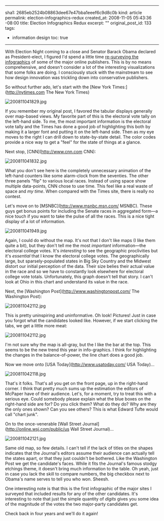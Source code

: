 ----- 
sha1: 2685eb2524b08863dee67e47bba1eeef6c9d8c0b
kind: article
permalink: election-infographics-redux
created_at: 2008-11-05 05:43:36 -08:00
title: Election Infographics Redux
excerpt: ""
original_post_id: 133
tags: 
- information design
toc: true
-----
With Election Night coming to a close and Senator Barack Obama declared as President-elect, I figured I'd spend a little time [re-surveying the infographics](http://livollmers.net/index.php/2008/02/05/a-survey-of-super-tuesday-infographics/) of some of the major online publishers. This is by no means comprehensive, and doesn't consider a lot of the interesting visualizations that some folks are doing. I consciously stuck with the mainstream to see how design innovation was trickling down into conservative publishers.

So without further ado, let's start with the [New York Times:](http://nytimes.com The New York Times)

![200811041829.jpg](http://livollmers.net/wp-content/uploads/2008/11/200811041829.jpg)

If you remember my original post, I favored the tabular displays generally over map-based views. My favorite part of this is the electoral vote tally on the left-hand side. To me, the most important information is the electoral vote tally and the Times has done a good job of highlighting this both by making it a larger font and putting it on the left-hand side. Then as my eye moves to the right I can drill down to state-by-state detail. The color codes provide a nice way to get a "feel" for the state of things at a glance.

Next stop, [CNN](http://www.cnn.com CNN):

![200811041832.jpg](http://livollmers.net/wp-content/uploads/2008/11/200811041832.jpg)

What you don't see here is the completely unnecessary animation of the left-hand counters like some alarm-clock from the seventies. The other three panels "flip" to various local races. Instead of using space show multiple data-points, CNN chose to use time. This feel like a real waste of space and _my time_. When compared with the Times site, there is really no contest.

Let's move on to [MSNBC](http://www.msnbc.msn.com/ MSNBC). These guys get bonus points for including the Senate races in aggregated form&#8212;a nice touch if you want to take the pulse of all the races. This is a nice tight display of a lot of information.

![200811041949.jpg](http://livollmers.net/wp-content/uploads/2008/11/200811041949.jpg)

Again, I could do without the map. It's not that I don't like maps (I like them quite a bit), but they don't tell me the most _important_ information&#8212;the electoral college votes. It's _interesting_ to see the geographic proclivities but it's _essential_ that I know the electoral college votes. The geographically large, but sparsely-populated states in Big Sky Country and the Midwest distort our initial perception of the data. Their size belies their actual value in the race and so we have to constantly look elsewhere for electoral college vote totals. Unfortunately, this graph doesn't tell that story. I can't look at Ohio in this chart and understand its value in the race.

Next, the [Washington Post](http://www.washingtonpost.com/ The Washington Post):

![200811042112.jpg](http://livollmers.net/wp-content/uploads/2008/11/200811042112.jpg)

This is pretty uninspiring and uninformative. Oh look! Pictures! Just in case you forgot what the candidates looked like. However, if we start clicking the tabs, we get a little more meat:

![200811042112.jpg](http://livollmers.net/wp-content/uploads/2008/11/2008110421121.jpg)

I'm not sure why the map is all-gray, but the I like the bar at the top. This seems to be the new trend this year in info-graphics. I think for highlighting the changes in the balance-of-power, the line chart does a good job.

Now we move onto [USA Today](http://www.usatoday.com/ USA Today)&#8230;

![200811042118.jpg](http://livollmers.net/wp-content/uploads/2008/11/200811042118.jpg)

That's it folks. That's all you get on the front page, up in the right-hand corner. I think that pretty much sums up the estimation the editors of McPaper have of their audience. Let's, for a moment, try to treat this with a serious eye. Could somebody please explain what the blue boxes on the right-hand side are for? Do you click them? What do they do? Why are they the only ones shown? Can you see others? This is what Edward Tufte would call "chart junk".

On to the once-venerable [Wall Street Journal](http://online.wsj.com/public/us Wall Street Journal)&#8230;

![200811042121.jpg](http://livollmers.net/wp-content/uploads/2008/11/200811042121.jpg)

Same old map, so few details. I can't tell if the lack of titles on the shapes indicates that the Journal's editors assume their audience can actually tell the states apart, or that they just couldn't be bothered. Like the Washington Post we get the candidate's faces. While it fits the Journal's famous stodgy etchings theme, it doesn't bring much information to the table. Oh yeah, just in case you lack the skill to compare numbers, the big checkbox next to Obama's name serves to tell you who won. Sheesh.

One interesting note is that this is the first infographic of the major sites I surveyed that included results for any of the other candidates. It's interesting to note that just the simple quantity of _digits_ gives you some idea of the magnitude of the votes the two major-party candidates get.

Check back in four years and we'll do it again!

